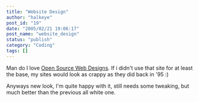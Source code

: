 ```yaml
---
title: "Website Design"
author: "halkeye"
post_id: "19"
date: "2005/02/21 19:06:17"
post_name: "website_design"
status: "publish"
category: "Coding"
tags: []
---
```


Man do I love [Open Source Web Designs](https://oswd.org/). If i didn't use that site for at least the base, my sites would look as crappy as they did back in '95 :)

Anyways new look, I'm quite happy with it, still needs some tweaking, but much better than the previous all white one.
